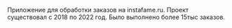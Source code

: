 Приложение для обработки заказов на instafame.ru. Проект существовал с 2018 по 2022 год. Было выполнено более 15тыс заказов.
